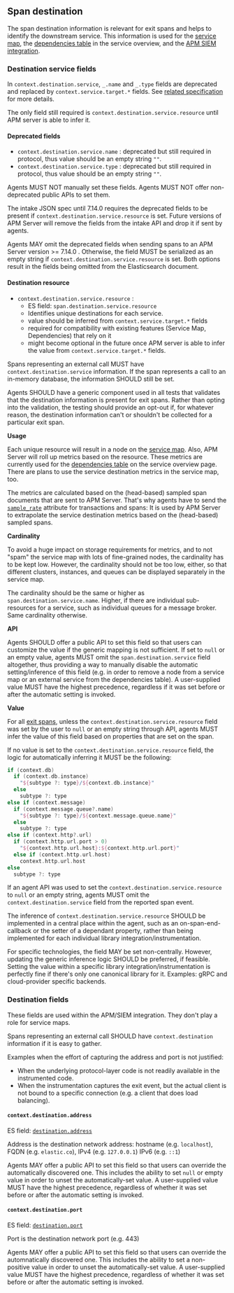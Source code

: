 ## Span destination

The span destination information is relevant for exit spans and helps to identify the downstream service.
This information is used for the [service map](https://www.elastic.co/guide/en/kibana/current/service-maps.html),
the [dependencies table](https://www.elastic.co/guide/en/kibana/current/service-overview.html#service-span-duration) in the service overview,
and the [APM SIEM integration](https://www.elastic.co/blog/elastic-apm-7-6-0-released).

### Destination service fields

In `context.destination.service`, `_.name` and `_.type` fields are deprecated and replaced by `context.service.target.*` fields.
See [related specification](tracing-spans-service-target.md) for more details.

The only field still required is `context.destination.service.resource` until APM server is able to infer it.

#### Deprecated fields

- `context.destination.service.name` : deprecated but still required in protocol, thus value should be an empty string `""`.
- `context.destination.service.type` : deprecated but still required in protocol, thus value should be an empty string `""`.

Agents MUST NOT manually set these fields.
Agents MUST NOT offer non-deprecated public APIs to set them.

The intake JSON spec until 7.14.0 requires the deprecated fields to be present if `context.destination.service.resource` is set.
Future versions of APM Server will remove the fields from the intake API and drop it if sent by agents.

Agents MAY omit the deprecated fields when sending spans to an APM Server version >= 7.14.0 .
Otherwise, the field MUST be serialized as an empty string if `context.destination.service.resource` is set.
Both options result in the fields being omitted from the Elasticsearch document.

#### Destination resource

- `context.destination.service.resource` :
  - ES field: `span.destination.service.resource`
  - Identifies unique destinations for each service.
  - value should be inferred from `context.service.target.*` fields
  - required for compatibility with existing features (Service Map, Dependencies) that rely on it
  - might become optional in the future once APM server is able to infer the value from `context.service.target.*` fields.

Spans representing an external call MUST have `context.destination.service` information.
If the span represents a call to an in-memory database, the information SHOULD still be set.

Agents SHOULD have a generic component used in all tests that validates that the destination information is present for exit spans.
Rather than opting into the validation, the testing should provide an opt-out if,
for whatever reason, the destination information can't or shouldn't be collected for a particular exit span.

**Usage**

Each unique resource will result in a node on the [service map](https://www.elastic.co/guide/en/kibana/current/service-maps.html).
Also, APM Server will roll up metrics based on the resource.
These metrics are currently used for the [dependencies table](https://www.elastic.co/guide/en/kibana/current/service-overview.html#service-span-duration)
on the service overview page.
There are plans to use the service destination metrics in the service map, too.

The metrics are calculated based on the (head-based) sampled span documents that are sent to APM Server.
That's why agents have to send the [`sample_rate`](tracing-sampling.md#effect-on-metrics)
attribute for transactions and spans:
It is used by APM Server to extrapolate the service destination metrics based on the (head-based) sampled spans.

**Cardinality**

To avoid a huge impact on storage requirements for metrics,
and to not "spam" the service map with lots of fine-grained nodes,
the cardinality has to be kept low.
However, the cardinality should not be too low, either,
so that different clusters, instances, and queues can be displayed separately in the service map.

The cardinality should be the same or higher as `span.destination.service.name`.
Higher, if there are individual sub-resources for a service, such as individual queues for a message broker.
Same cardinality otherwise.

**API**

Agents SHOULD offer a public API to set this field so that users can customize the value if the generic mapping is not 
sufficient. If set to `null` or an empty value, agents MUST omit the `span.destination.service` field altogether, thus 
providing a way to manually disable the automatic setting/inference of this field (e.g. in order to remove a node 
from a service map or an external service from the dependencies table).
A user-supplied value MUST have the highest precedence, regardless if it was set before or after the automatic setting is invoked.

**Value**

For all [exit spans](tracing-spans.md#exit-spans), unless the `context.destination.service.resource` field was set by the user to `null` or an empty 
string through API, agents MUST infer the value of this field based on properties that are set on the span.

If no value is set to the `context.destination.service.resource` field, the logic for automatically inferring 
it MUST be the following:

```groovy
if (context.db)
  if (context.db.instance)
    "${subtype ?: type}/${context.db.instance}"
  else
    subtype ?: type
else if (context.message)
  if (context.message.queue?.name) 
    "${subtype ?: type}/${context.message.queue.name}"
  else
    subtype ?: type
else if (context.http?.url)
  if (context.http.url.port > 0)  
    "${context.http.url.host}:${context.http.url.port}"
  else if (context.http.url.host)
    context.http.url.host
else 
  subtype ?: type
```

If an agent API was used to set the `context.destination.service.resource` to `null` or an empty string, agents MUST 
omit the `context.destination.service` field from the reported span event.

The inference of `context.destination.service.resource` SHOULD be implemented in a central place within the agent,
such as an on-span-end-callback or the setter of a dependant property,
rather than being implemented for each individual library integration/instrumentation.

For specific technologies, the field MAY be set non-centrally.
However, updating the generic inference logic SHOULD be preferred, if feasible.
Setting the value within a specific library integration/instrumentation is perfectly fine if there's only one canonical library for it.
Examples: gRPC and cloud-provider specific backends.

### Destination fields

These fields are used within the APM/SIEM integration.
They don't play a role for service maps.

Spans representing an external call SHOULD have `context.destination` information if it is easy to gather.

Examples when the effort of capturing the address and port is not justified:
* When the underlying protocol-layer code is not readily available in the instrumented code.
* When the instrumentation captures the exit event,
  but the actual client is not bound to a specific connection (e.g. a client that does load balancing).

#### `context.destination.address`

ES field: [`destination.address`](https://www.elastic.co/guide/en/ecs/current/ecs-destination.html#_destination_field_details)

Address is the destination network address: hostname (e.g. `localhost`), FQDN (e.g. `elastic.co`), IPv4 (e.g. `127.0.0.1`) IPv6 (e.g. `::1`)

Agents MAY offer a public API to set this field so that users can override the automatically discovered one. 
This includes the ability to set `null` or empty value in order to unset the automatically-set value.
A user-supplied value MUST have the highest precedence, regardless of whether it was set before or after the automatic setting is invoked.

#### `context.destination.port`

ES field: [`destination.port`](https://www.elastic.co/guide/en/ecs/current/ecs-destination.html#_destination_field_details)

Port is the destination network port (e.g. 443)

Agents MAY offer a public API to set this field so that users can override the automnatically discovered one. 
This includes the ability to set a non-positive value in order to unset the automatically-set value.
A user-supplied value MUST have the highest precedence, regardless of whether it was set before or after the automatic setting is invoked.
